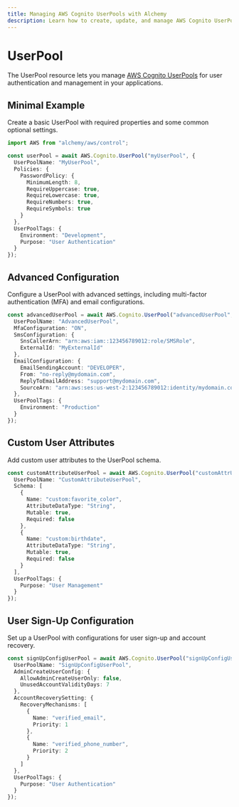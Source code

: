 ```yaml
---
title: Managing AWS Cognito UserPools with Alchemy
description: Learn how to create, update, and manage AWS Cognito UserPools using Alchemy Cloud Control.
---
```


# UserPool

The UserPool resource lets you manage [AWS Cognito UserPools](https://docs.aws.amazon.com/cognito/latest/userguide/) for user authentication and management in your applications.

## Minimal Example

Create a basic UserPool with required properties and some common optional settings.

```ts
import AWS from "alchemy/aws/control";

const userPool = await AWS.Cognito.UserPool("myUserPool", {
  UserPoolName: "MyUserPool",
  Policies: {
    PasswordPolicy: {
      MinimumLength: 8,
      RequireUppercase: true,
      RequireLowercase: true,
      RequireNumbers: true,
      RequireSymbols: true
    }
  },
  UserPoolTags: {
    Environment: "Development",
    Purpose: "User Authentication"
  }
});
```

## Advanced Configuration

Configure a UserPool with advanced settings, including multi-factor authentication (MFA) and email configurations.

```ts
const advancedUserPool = await AWS.Cognito.UserPool("advancedUserPool", {
  UserPoolName: "AdvancedUserPool",
  MfaConfiguration: "ON",
  SmsConfiguration: {
    SnsCallerArn: "arn:aws:iam::123456789012:role/SMSRole",
    ExternalId: "MyExternalId"
  },
  EmailConfiguration: {
    EmailSendingAccount: "DEVELOPER",
    From: "no-reply@mydomain.com",
    ReplyToEmailAddress: "support@mydomain.com",
    SourceArn: "arn:aws:ses:us-west-2:123456789012:identity/mydomain.com"
  },
  UserPoolTags: {
    Environment: "Production"
  }
});
```

## Custom User Attributes

Add custom user attributes to the UserPool schema.

```ts
const customAttributeUserPool = await AWS.Cognito.UserPool("customAttrUserPool", {
  UserPoolName: "CustomAttributeUserPool",
  Schema: [
    {
      Name: "custom:favorite_color",
      AttributeDataType: "String",
      Mutable: true,
      Required: false
    },
    {
      Name: "custom:birthdate",
      AttributeDataType: "String",
      Mutable: true,
      Required: false
    }
  ],
  UserPoolTags: {
    Purpose: "User Management"
  }
});
```

## User Sign-Up Configuration

Set up a UserPool with configurations for user sign-up and account recovery.

```ts
const signUpConfigUserPool = await AWS.Cognito.UserPool("signUpConfigUserPool", {
  UserPoolName: "SignUpConfigUserPool",
  AdminCreateUserConfig: {
    AllowAdminCreateUserOnly: false,
    UnusedAccountValidityDays: 7
  },
  AccountRecoverySetting: {
    RecoveryMechanisms: [
      {
        Name: "verified_email",
        Priority: 1
      },
      {
        Name: "verified_phone_number",
        Priority: 2
      }
    ]
  },
  UserPoolTags: {
    Purpose: "User Authentication"
  }
});
```